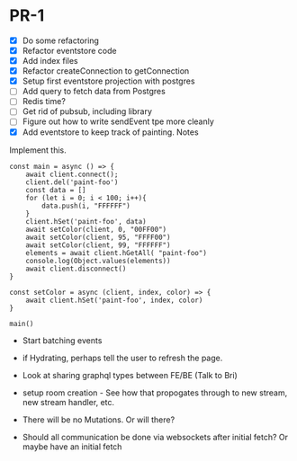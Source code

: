 # PR-1

- [x] Do some refactoring
- [x] Refactor eventstore code
- [x] Add index files
- [x] Refactor createConnection to getConnection
- [x] Setup first eventstore projection with postgres
- [ ] Add query to fetch data from Postgres
- [ ] Redis time?
- [ ] Get rid of pubsub, including library
- [ ] Figure out how to write sendEvent tpe more cleanly
- [x] Add eventstore to keep track of painting.
Notes

Implement this.
```
const main = async () => {
    await client.connect();
    client.del('paint-foo')
    const data = []
    for (let i = 0; i < 100; i++){
        data.push(i, "FFFFFF")
    }
    client.hSet('paint-foo', data)
    await setColor(client, 0, "00FF00")
    await setColor(client, 95, "FFFF00")
    await setColor(client, 99, "FFFFFF")
    elements = await client.hGetAll( "paint-foo")
    console.log(Object.values(elements))
    await client.disconnect()
}

const setColor = async (client, index, color) => {
    await client.hSet('paint-foo', index, color)
}

main()
```


- Start batching events
- if Hydrating, perhaps tell the user to refresh the page.
- Look at sharing graphql types between FE/BE (Talk to Bri)
- setup room creation - See how that propogates through to new stream, new stream handler, etc. 

- There will be no Mutations. Or will there?
- Should all communication be done via websockets after initial fetch? Or maybe have an initial fetch